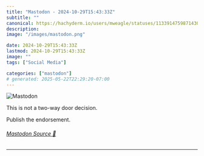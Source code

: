 ```yaml
---
title: "Mastodon - 2024-10-29T15:43:33Z"
subtitle: ""
canonical: https://hachyderm.io/users/mweagle/statuses/113391475987143008
description:
image: "/images/mastodon.png"

date: 2024-10-29T15:43:33Z
lastmod: 2024-10-29T15:43:33Z
image: ""
tags: ["Social Media"]

categories: ["mastodon"]
# generated: 2025-05-22T22:29:20-07:00
---
```

![Mastodon](/images/mastodon.png)

<p>This is not a two-way door decision.</p><p>Publish the endorsement.</p>


###### [Mastodon Source 🐘](https://hachyderm.io/@mweagle/113391475987143008)

___
